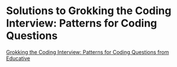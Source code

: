 # Solutions to Grokking the Coding Interview: Patterns for Coding Questions

[Grokking the Coding Interview: Patterns for Coding Questions from Educative](https://www.educative.io/courses/grokking-the-coding-interview/)
